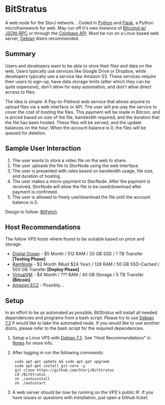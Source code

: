BitStratus
========

A web node for the StorJ network. . Coded in [Python](http://python.org/) and  [Flask](http://flask.pocoo.org/), a Python microframework for web. May run off it's own instance of [Bitcoind w/ JSON-RPC](https://en.bitcoin.it/wiki/API_reference_(JSON-RPC)) or through the [Coinbase API](https://coinbase.com/docs/api/overview). Must be run on a Linux based web server, [Debian](http://www.debian.org/) distro recommended. 

## Summary ##
Users and developers want to be able to store their files and data on the web. Users typically use services like Google Drive or Dropbox, while developers typically use a service like Amazon S3. These services require their users to sign-up, have data storage limits (after which they can be quite expensive), don't allow for easy automation, and don't allow direct access to files. 

The idea is simple: A Pay-to-Filehost web service that allows anyone to upload files via a web interface or API. The user will pre-pay the service to cover the cost of hosting the files. This payment will be made in Bitcoin, and is priced based on size of the file, bandwidth required, and the duration that the file has been hosted. These files will be served, and the update balances on the hour. When the account balance is 0, the files will be queued for deletion. 

## Sample User Interaction ##

1. The user wants to store a video file on the web to share.
2. The user uploads the file to StorNode using the web interface.
3. The user is presented with rates based on bandwidth usage, file size, and duration of hosting. 
4. The user makes a micro-payment to StorNode. After the payment is received, StorNode will allow the file to be used/download after payment is confirmed.
5. The user is allowed to freely use/download the file until the account balance is 0. 

Design to follow: [BitFetch](https://bitfetch.com/).

## Host Recommendations ##
The follow VPS hosts where found to be suitable based on price and storage. 

- [Digital Ocean](http://digitalocean.com) - $5 Month / 512 RAM / 20 GB SSD / 1 TB Transfer **[Testing Phase]**
- [RamNode](http://www.ramnode.com/) - $2 Month (Must $24 Year) / 128 RAM / 50 GB SSD-Cached / 500 GB Transfer **[Deploy Phase]**
- [VirtualVM](http://www.virtualvm.com/) - $4 Month / ??? RAM / 40 GB Storage / 5 TB Transfer **[Bitcoin]**
- [Amazon EC2](https://aws.amazon.com/ec2/) - Possibly...

## Setup ##
In an effort to be as automated as possible, BitStratus will install all needed dependencies and programs from a bash script. Please try to use [Debian 7.3](http://www.debian.org/distrib/netinst) if would like to take the automated route. If you would like to use another distro, please refer to the bash script for the required dependencies. 

1. Setup a Linux VPS with [Debian 7.3](http://www.debian.org/distrib/netinst). See "Host Recommendations" in [Notes](NOTES.md) for more info. 
2. After logging in run the following commands:

		sudo apt-get update && sudo apt-get upgrade
		sudo apt-get install git-core -y
		git clone https://github.com/Storj/BitStratus
		cd /BitStratus
		sh ./autoinstall
		sh ./autostart
		
3. A web server should be now be running on the VPS's public IP. If you have issues or questions with installation, just open a Github ticket. 









